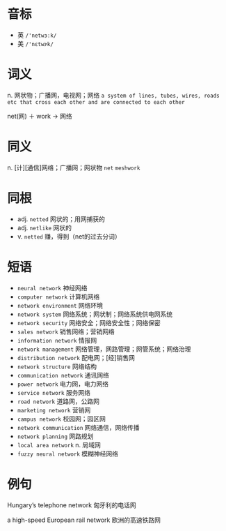 # 音标

- 英 `/'netwɜːk/`
- 美 `/'nɛtwɝk/`

# 词义

n. 网状物；广播网，电视网；网络
`a system of lines, tubes, wires, roads etc that cross each other and are connected to each other`



net(网) ＋ work → 网络

# 同义

n. [计][通信]网络；广播网；网状物
`net` `meshwork`

# 同根

- adj. `netted` 网状的；用网捕获的
- adj. `netlike` 网状的
- v. `netted` 赚，得到（net的过去分词）

# 短语

- `neural network` 神经网络
- `computer network` 计算机网络
- `network environment` 网络环境
- `network system` 网络系统；网状制；网络系统供电网系统
- `network security` 网络安全；网络安全性；网络保密
- `sales network` 销售网络；营销网络
- `information network` 情报网
- `network management` 网络管理，网路管理；网管系统；网络治理
- `distribution network` 配电网；[经]销售网
- `network structure` 网络结构
- `communication network` 通讯网络
- `power network` 电力网，电力网络
- `service network` 服务网络
- `road network` 道路网，公路网
- `marketing network` 营销网
- `campus network` 校园网；园区网
- `network communication` 网络通信，网络传播
- `network planning` 网路规划
- `local area network` n. 局域网
- `fuzzy neural network` 模糊神经网络

# 例句

Hungary’s telephone network
匈牙利的电话网

a high-speed European rail network
欧洲的高速铁路网


